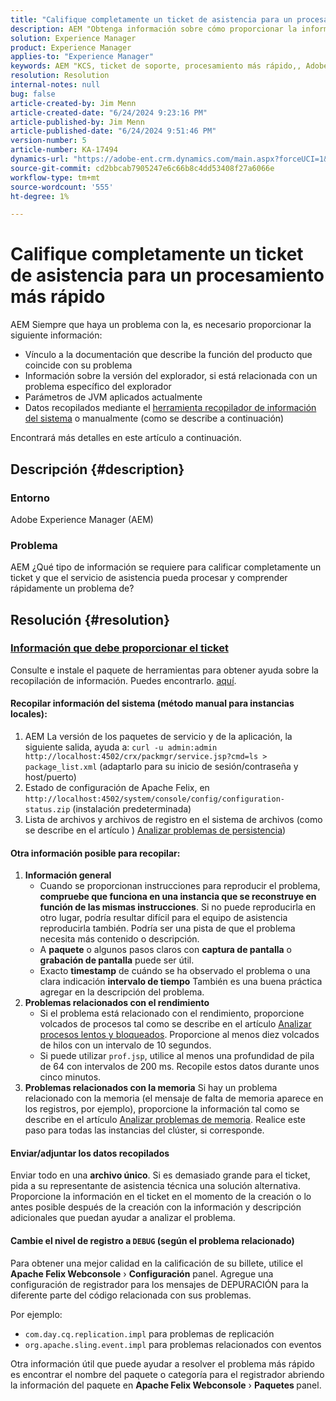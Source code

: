 ```yaml
---
title: "Califique completamente un ticket de asistencia para un procesamiento más rápido"
description: AEM "Obtenga información sobre cómo proporcionar la información adecuada para que el servicio de asistencia pueda procesar y comprender rápidamente un problema de".
solution: Experience Manager
product: Experience Manager
applies-to: "Experience Manager"
keywords: AEM "KCS, ticket de soporte, procesamiento más rápido,, Adobe Experience Manager, calificación completa, procesamiento más rápido, Cómo"
resolution: Resolution
internal-notes: null
bug: false
article-created-by: Jim Menn
article-created-date: "6/24/2024 9:23:16 PM"
article-published-by: Jim Menn
article-published-date: "6/24/2024 9:51:46 PM"
version-number: 5
article-number: KA-17494
dynamics-url: "https://adobe-ent.crm.dynamics.com/main.aspx?forceUCI=1&pagetype=entityrecord&etn=knowledgearticle&id=8a6a8cf4-6f32-ef11-8409-000d3a5a67ba"
source-git-commit: cd2bbcab7905247e6c66b8c4dd53408f27a6066e
workflow-type: tm+mt
source-wordcount: '555'
ht-degree: 1%

---
```


# Califique completamente un ticket de asistencia para un procesamiento más rápido


AEM Siempre que haya un problema con la, es necesario proporcionar la siguiente información:

- Vínculo a la documentación que describe la función del producto que coincide con su problema
- Información sobre la versión del explorador, si está relacionada con un problema específico del explorador
- Parámetros de JVM aplicados actualmente
- Datos recopilados mediante el [herramienta recopilador de información del sistema](https://helpx.adobe.com/experience-manager/kb/support-info-collector.html) o manualmente (como se describe a continuación)


Encontrará más detalles en este artículo a continuación.

## Descripción {#description}


### <b>Entorno</b>

Adobe Experience Manager (AEM)

### <b>Problema</b>

AEM ¿Qué tipo de información se requiere para calificar completamente un ticket y que el servicio de asistencia pueda procesar y comprender rápidamente un problema de?




## Resolución {#resolution}


### <u><b>Información que debe proporcionar el ticket</b></u>

Consulte e instale el paquete de herramientas para obtener ayuda sobre la recopilación de información. Puedes encontrarlo. [aquí](https://helpx.adobe.com/experience-manager/kb/index/tools.html).

#### <b>Recopilar información del sistema (método manual para instancias locales):</b>

1. AEM La versión de los paquetes de servicio y de la aplicación, la siguiente salida, ayuda a: `curl -u admin:admin http://localhost:4502/crx/packmgr/service.jsp?cmd=ls > package_list.xml` (adaptarlo para su inicio de sesión/contraseña y host/puerto)
2. Estado de configuración de Apache Felix, en `http://localhost:4502/system/console/config/configuration-status.zip` (instalación predeterminada)
3. Lista de archivos y archivos de registro en el sistema de archivos (como se describe en el artículo ) [Analizar problemas de persistencia](https://helpx.adobe.com/experience-manager/kb/AnalyzePersistenceProblems.html))


#### <b>Otra información posible para recopilar:</b>

1. <b>Información general</b>
   - Cuando se proporcionan instrucciones para reproducir el problema, <b>compruebe que funciona en una instancia que se reconstruye en función de las mismas instrucciones</b>. Si no puede reproducirla en otro lugar, podría resultar difícil para el equipo de asistencia reproducirla también. Podría ser una pista de que el problema necesita más contenido o descripción.
   - A <b>paquete</b> o algunos pasos claros con <b>captura de pantalla</b> o <b>grabación de pantalla</b> puede ser útil.
   - Exacto <b>timestamp</b> de cuándo se ha observado el problema o una clara indicación <b>intervalo de tiempo</b> También es una buena práctica agregar en la descripción del problema.
2. <b>Problemas relacionados con el rendimiento</b>
   - Si el problema está relacionado con el rendimiento, proporcione volcados de procesos tal como se describe en el artículo [Analizar procesos lentos y bloqueados](https://helpx.adobe.com/experience-manager/kb/AnalyzeSlowAndBlockedProcesses.html). Proporcione al menos diez volcados de hilos con un intervalo de 10 segundos.
   - Si puede utilizar `prof.jsp`, utilice al menos una profundidad de pila de 64 con intervalos de 200 ms. Recopile estos datos durante unos cinco minutos.
3. <b>Problemas relacionados con la memoria</b>    Si hay un problema relacionado con la memoria (el mensaje de falta de memoria aparece en los registros, por ejemplo), proporcione la información tal como se describe en el artículo [Analizar problemas de memoria](https://experienceleague.adobe.com/docs/experience-cloud-kcs/kbarticles/KA-17482.html?lang=en). Realice este paso para todas las instancias del clúster, si corresponde.


#### <b>Enviar/adjuntar los datos recopilados</b>

Enviar todo en una <b>archivo único</b>. Si es demasiado grande para el ticket, pida a su representante de asistencia técnica una solución alternativa. Proporcione la información en el ticket en el momento de la creación o lo antes posible después de la creación con la información y descripción adicionales que puedan ayudar a analizar el problema.

#### <b>Cambie el nivel de registro a `DEBUG` (según el problema relacionado)</b>

Para obtener una mejor calidad en la calificación de su billete, utilice el <b>Apache Felix Webconsole</b> › <b>Configuración</b> panel. Agregue una configuración de registrador para los mensajes de DEPURACIÓN para la diferente parte del código relacionada con sus problemas.

Por ejemplo:

- `com.day.cq.replication.impl` para problemas de replicación
- `org.apache.sling.event.impl` para problemas relacionados con eventos




Otra información útil que puede ayudar a resolver el problema más rápido es encontrar el nombre del paquete o categoría para el registrador abriendo la información del paquete en <b>Apache Felix Webconsole</b> › <b>Paquetes </b>panel.

